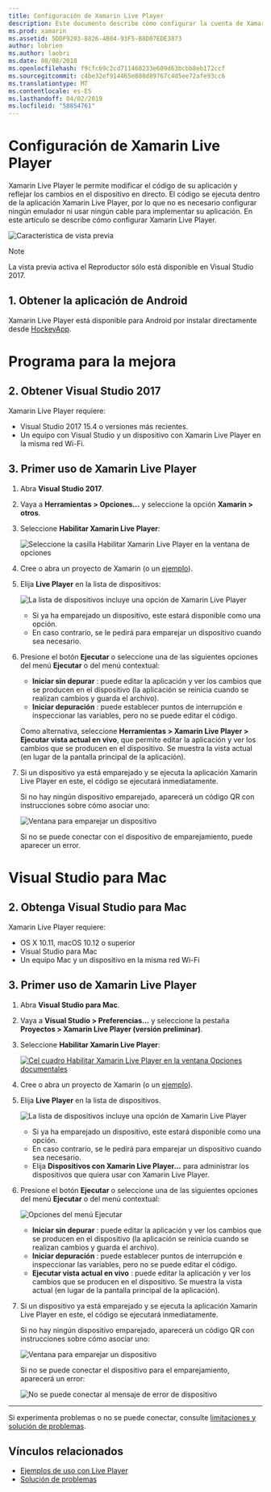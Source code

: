 ```yaml
---
title: Configuración de Xamarin Live Player
description: Este documento describe cómo configurar la cuenta de Xamarin Live Player y usarlo para realizar las modificaciones dinámicas en una aplicación en ejecución.
ms.prod: xamarin
ms.assetid: 5DDF9203-8826-4B04-93F5-B8D07EDE3873
author: lobrien
ms.author: laobri
ms.date: 08/08/2018
ms.openlocfilehash: f9cfc69c2cd711460233e609d63bcbb8eb172ccf
ms.sourcegitcommit: c4be32ef914465e808d89767c4d5ee72afe93cc6
ms.translationtype: MT
ms.contentlocale: es-ES
ms.lasthandoff: 04/02/2019
ms.locfileid: "58854761"
---
```

# <a name="xamarin-live-player-setup"></a>Configuración de Xamarin Live Player

Xamarin Live Player le permite modificar el código de su aplicación y reflejar los cambios en el dispositivo en directo. El código se ejecuta dentro de la aplicación Xamarin Live Player, por lo que no es necesario configurar ningún emulador ni usar ningún cable para implementar su aplicación. En este artículo se describe cómo configurar Xamarin Live Player.


![Característica de vista previa](~/media/shared/preview.png)

> [!NOTE]
> La vista previa activa el Reproductor sólo está disponible en Visual Studio 2017.

## <a name="1-get-the-android-app"></a>1. Obtener la aplicación de Android

Xamarin Live Player está disponible para Android por instalar directamente desde [HockeyApp](https://aka.ms/xlp-hockeyapp).

# [<a name="visual-studio"></a>Programa para la mejora](#tab/windows)

## <a name="2-get-visual-studio-2017"></a>2. Obtener Visual Studio 2017

Xamarin Live Player requiere:

- Visual Studio 2017 15.4 o versiones más recientes.
- Un equipo con Visual Studio y un dispositivo con Xamarin Live Player en la misma red Wi-Fi.

## <a name="3-using-xamarin-live-player-for-the-first-time"></a>3. Primer uso de Xamarin Live Player

1. Abra **Visual Studio 2017**.
2. Vaya a **Herramientas > Opciones...**  y seleccione la opción **Xamarin > otros**.
3. Seleccione **Habilitar Xamarin Live Player**:

    ![Seleccione la casilla Habilitar Xamarin Live Player en la ventana de opciones](install-images/vs2017-options.png)

4. Cree o abra un proyecto de Xamarin (o un [ejemplo](~/tools/live-player/samples.md)).
5. Elija **Live Player** en la lista de dispositivos:

    ![La lista de dispositivos incluye una opción de Xamarin Live Player](install-images/devices-empty-windows.png)

    - Si ya ha emparejado un dispositivo, este estará disponible como una opción.
    - En caso contrario, se le pedirá para emparejar un dispositivo cuando sea necesario.

6. Presione el botón **Ejecutar** o seleccione una de las siguientes opciones del menú **Ejecutar** o del menú contextual:

    - **Iniciar sin depurar** : puede editar la aplicación y ver los cambios que se producen en el dispositivo (la aplicación se reinicia cuando se realizan cambios y guarda el archivo).
    - **Iniciar depuración** : puede establecer puntos de interrupción e inspeccionar las variables, pero no se puede editar el código.

    Como alternativa, seleccione **Herramientas > Xamarin Live Player > Ejecutar vista actual en vivo**, que permite editar la aplicación y ver los cambios que se producen en el dispositivo. Se muestra la vista actual (en lugar de la pantalla principal de la aplicación).

7. Si un dispositivo ya está emparejado y se ejecuta la aplicación Xamarin Live Player en este, el código se ejecutará inmediatamente.

    Si no hay ningún dispositivo emparejado, aparecerá un código QR con instrucciones sobre cómo asociar uno:

    ![Ventana para emparejar un dispositivo](install-images/manage-empty-windows.png)

    Si no se puede conectar con el dispositivo de emparejamiento, puede aparecer un error.

# [<a name="visual-studio-for-mac"></a>Visual Studio para Mac](#tab/macos)

## <a name="2-get-visual-studio-for-mac"></a>2. Obtenga Visual Studio para Mac

Xamarin Live Player requiere:

- OS X 10.11, macOS 10.12 o superior
- Visual Studio para Mac
- Un equipo Mac y un dispositivo en la misma red Wi-Fi

## <a name="3-using-xamarin-live-player-for-the-first-time"></a>3. Primer uso de Xamarin Live Player

1. Abra **Visual Studio para Mac**.
2. Vaya a **Visual Studio > Preferencias...**  y seleccione la pestaña **Proyectos > Xamarin Live Player (versión preliminar)**.
3. Seleccione **Habilitar Xamarin Live Player**:

    [![Cel cuadro Habilitar Xamarin Live Player en la ventana Opciones documentales](install-images/vsmac-options-sml.png)](install-images/vsmac-options.png#lightbox)

4. Cree o abra un proyecto de Xamarin (o un [ejemplo](~/tools/live-player/samples.md)).
5. Elija **Live Player** en la lista de dispositivos.

    ![La lista de dispositivos incluye una opción de Xamarin Live Player](install-images/devices.png)

    - Si ya ha emparejado un dispositivo, este estará disponible como una opción.
    - En caso contrario, se le pedirá para emparejar un dispositivo cuando sea necesario.
    - Elija **Dispositivos con Xamarin Live Player...**  para administrar los dispositivos que quiera usar con Xamarin Live Player.

6. Presione el botón **Ejecutar** o seleccione una de las siguientes opciones del menú **Ejecutar** o del menú contextual:

    ![Opciones del menú Ejecutar](install-images/run-menu.png)

    - **Iniciar sin depurar** : puede editar la aplicación y ver los cambios que se producen en el dispositivo (la aplicación se reinicia cuando se realizan cambios y guarda el archivo).
    - **Iniciar depuración** : puede establecer puntos de interrupción e inspeccionar las variables, pero no se puede editar el código.
    - **Ejecutar vista actual en vivo** : puede editar la aplicación y ver los cambios que se producen en el dispositivo. Se muestra la vista actual (en lugar de la pantalla principal de la aplicación).

7. Si un dispositivo ya está emparejado y se ejecuta la aplicación Xamarin Live Player en este, el código se ejecutará inmediatamente.

    Si no hay ningún dispositivo emparejado, aparecerá un código QR con instrucciones sobre cómo asociar uno:

    ![Ventana para emparejar un dispositivo](install-images/manage-empty.png)

    Si no se puede conectar el dispositivo para el emparejamiento, aparecerá un error:

    ![No se puede conectar al mensaje de error de dispositivo](install-images/error-cannot-connect.png)

-----

Si experimenta problemas o no se puede conectar, consulte [limitaciones y solución de problemas](~/tools/live-player/troubleshooting.md).

## <a name="related-links"></a>Vínculos relacionados

- [Ejemplos de uso con Live Player](https://developer.xamarin.com/samples/xamarin-live-player/all/)
- [Solución de problemas](~/tools/live-player/troubleshooting.md)
